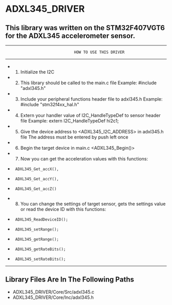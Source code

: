 # ADXL345_DRIVER


This library was written on the STM32F407VGT6 for the ADXL345 accelerometer sensor.
--


----------------------------------------------------------------------------
                                  HOW TO USE THIS DRIVER
----------------------------------------------------------------------------

 *  1. Initialize the I2C
 *  2. This library should be called to the main.c file                         Example: 	#include "adxl345.h"
 *  3. Include your peripheral functions header file to adxl345.h               Example: 	#include "stm32f4xx_hal.h"
 * 	4. Extern your handler value of I2C_HandleTypeDef to sensor header file     Example: 	extern I2C_HandleTypeDef hi2c1;
 * 	5. Give the device address to <ADXL345_I2C_ADDRESS> in adxl345.h file
  	   The address must be entered by push left once
 * 	6. Begin the target device in main.c  <ADXL345_Begin()>
 * 	7. Now you can get the acceleration values with this functions:
 
 * 		ADXL345_Get_accX(),
 * 		ADXL345_Get_accY(),
 * 		ADXL345_Get_accZ()
 
 * 	8. You can change the settings of target sensor, gets the settings value or read the device ID with this functions:
 
 * 		ADXL345_ReadDeviceID();
 *		ADXL345_setRange();
 *		ADXL345_getRange();
 *		ADXL345_getRateBits();
 *		ADXL345_setRateBits();


----------------------------------------------------------------------------
Library Files Are In The Following Paths
--
- ADXL345_DRIVER/Core/Src/adxl345.c
- ADXL345_DRIVER/Core/Inc/adxl345.h

